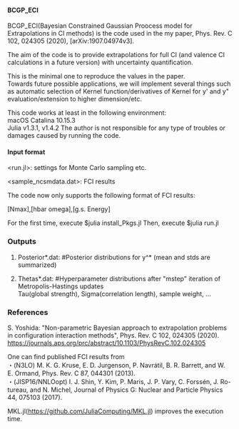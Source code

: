 #### BCGP_ECI
BCGP_ECI(Bayesian Constrained Gaussian Proocess model for Extrapolations in CI methods) is the code used in the my paper, Phys. Rev. C 102, 024305 (2020), [arXiv:1907.04974v3].

The aim of the code is to provide extrapolations for full CI (and valence CI calculations in a future version) with uncertainty quantification.  

This is the minimal one to reproduce the values in the paper.  
Towards future possible applications, we will implement several things such as automatic selection of Kernel function/derivatives of Kernel for y' and y" evaluation/extension to higher dimension/etc.  

This code works at least in the following environment:  
macOS Catalina 10.15.3  
Julia v1.3.1, v1.4.2 
The author is not responsible for any type of troubles or damages caused by running the code.

#### Input format
<run.jl>: settings for Monte Carlo sampling etc.

<sample_ncsmdata.dat>: FCI results

The code now only supports the following format of FCI results:

[Nmax],[hbar omega],[g.s. Energy]

For the first time, execute $julia install_Pkgs.jl 
Then, execute $julia run.jl

### Outputs
1. Posterior*.dat:      #Posterior distributions for y^* (mean and stds are summarized)

2. Thetas*.dat:         #Hyperparameter distributions after "mstep" iteration of Metropolis-Hastings updates  
Tau(global strength), Sigma(correlation length), sample weight, ...


### References
S. Yoshida: "Non-parametric Bayesian approach to extrapolation problems in  configuration interaction methods", Phys. Rev. C 102, 024305 (2020).  
https://journals.aps.org/prc/abstract/10.1103/PhysRevC.102.024305

One can find published FCI results from  
・(N3LO) M. K. G. Kruse, E. D. Jurgenson, P. Navrátil, B. R. Barrett, and W. E. Ormand, Phys. Rev. C 87, 044301 (2013).  
・(JISP16/NNLOopt) I. J. Shin, Y. Kim, P. Maris, J. P. Vary, C. Forssén, J. Ro- tureau, and N. Michel, Journal of Physics G: Nuclear and Particle Physics 44, 075103 (2017).  

MKL.jl(https://github.com/JuliaComputing/MKL.jl) improves the execution time.
